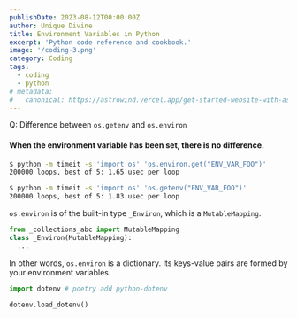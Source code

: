 ```yaml
---
publishDate: 2023-08-12T00:00:00Z
author: Unique Divine
title: Environment Variables in Python
excerpt: 'Python code reference and cookbook.'
image: '/coding-3.png'
category: Coding
tags:
  - coding
  - python
# metadata:
#   canonical: https://astrowind.vercel.app/get-started-website-with-astro-tailwind-css
---
```


Q: Difference between `os.getenv` and `os.environ`

#### When the environment variable has been set, there is no difference.

```bash
$ python -m timeit -s 'import os' 'os.environ.get("ENV_VAR_FOO")'
200000 loops, best of 5: 1.65 usec per loop

$ python -m timeit -s 'import os' 'os.getenv("ENV_VAR_FOO")'
200000 loops, best of 5: 1.83 usec per loop
```

`os.environ` is of the built-in type `_Environ`, which is a `MutableMapping`.

```python
from _collections_abc import MutableMapping
class _Environ(MutableMapping):
  ...
```

In other words, `os.environ` is a dictionary. Its keys-value pairs are formed by your environment variables.

```python
import dotenv # poetry add python-dotenv

dotenv.load_dotenv()
```
